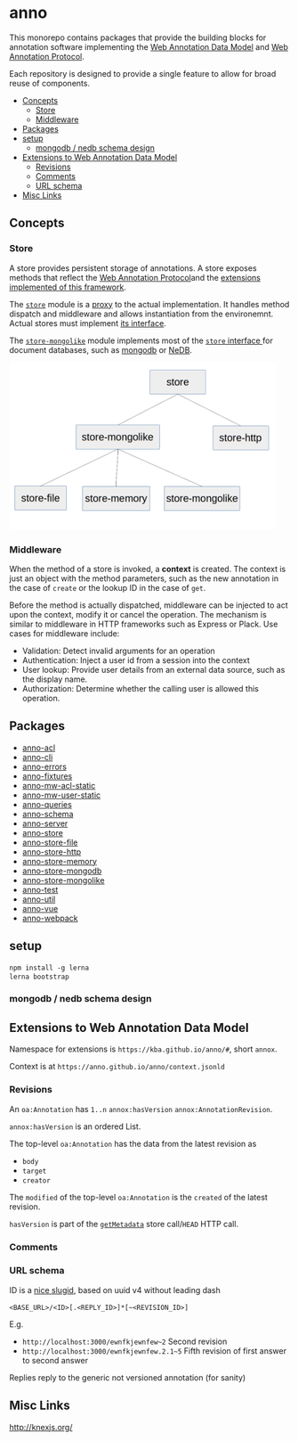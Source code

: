 # anno

This monorepo contains packages that provide the building blocks for annotation
software implementing the [Web Annotation Data
Model](http://www.w3.org/TR/annotation-model/) and [Web Annotation
Protocol](http://www.w3.org/TR/annotation-protocol/).

Each repository is designed to provide a single feature to allow for broad
reuse of components.

<!-- BEGIN-MARKDOWN-TOC -->
* [Concepts](#concepts)
	* [Store](#store)
	* [Middleware](#middleware)
* [Packages](#packages)
* [setup](#setup)
	* [mongodb / nedb schema design](#mongodb--nedb-schema-design)
* [Extensions to Web Annotation Data Model](#extensions-to-web-annotation-data-model)
	* [Revisions](#revisions)
	* [Comments](#comments)
	* [URL schema](#url-schema)
* [Misc Links](#misc-links)

<!-- END-MARKDOWN-TOC -->

## Concepts

### Store

A store provides persistent storage of annotations. A store exposes methods
that reflect the [Web Annotation
Protocol](http://www.w3.org/TR/annotation-protocol/)and the [extensions
implemented of this framework](#extensions-to-web-annotation-data-model).

The [`store`](./anno-store) module is a
[proxy](https://en.wikipedia.org/wiki/Proxy_pattern) to the actual
implementation. It handles method dispatch and middleware and allows
instantiation from the environemnt. Actual stores must implement [its
interface](./store/README.md#interface).

The [`store-mongolike`](./anno-store-mongolike) module implements most of the
[`store` interface ](./anno-store/README.md#interface) for document databases,
such as [mongodb](https://mongodb.com) or
[NeDB](https://github.com/louischatriot/nedb).

<img src="./doc/store-hierarchy.png" height="300" title="Hierarchy of stores"/>

### Middleware

When the method of a store is invoked, a **context** is created. The context is
just an object with the method parameters, such as the new annotation in the
case of `create` or the lookup ID in the case of `get`.

Before the method is actually dispatched, middleware can be injected to act
upon the context, modify it or cancel the operation. The mechanism is similar
to middleware in HTTP frameworks such as Express or Plack. Use cases for
middleware include:

* Validation: Detect invalid arguments for an operation
* Authentication: Inject a user id from a session into the context
* User lookup: Provide user details from an external data source, such as the
  display name.
* Authorization: Determine whether the calling user is allowed this operation.

## Packages

<!-- BEGIN-EVAL ls -d anno-* | sed -e 's,\(.*\)$,- [\1](./\1),' -->
- [anno-acl](./anno-acl)
- [anno-cli](./anno-cli)
- [anno-errors](./anno-errors)
- [anno-fixtures](./anno-fixtures)
- [anno-mw-acl-static](./anno-mw-acl-static)
- [anno-mw-user-static](./anno-mw-user-static)
- [anno-queries](./anno-queries)
- [anno-schema](./anno-schema)
- [anno-server](./anno-server)
- [anno-store](./anno-store)
- [anno-store-file](./anno-store-file)
- [anno-store-http](./anno-store-http)
- [anno-store-memory](./anno-store-memory)
- [anno-store-mongodb](./anno-store-mongodb)
- [anno-store-mongolike](./anno-store-mongolike)
- [anno-test](./anno-test)
- [anno-util](./anno-util)
- [anno-vue](./anno-vue)
- [anno-webpack](./anno-webpack)

<!-- END-EVAL -->

## setup

```
npm install -g lerna
lerna bootstrap
```

### mongodb / nedb schema design

## Extensions to Web Annotation Data Model

Namespace for extensions is `https://kba.github.io/anno/#`, short `annox`.

Context is at `https://anno.github.io/anno/context.jsonld`

### Revisions

An `oa:Annotation` has `1..n` `annox:hasVersion` `annox:AnnotationRevision`.

`annox:hasVersion` is an ordered List.

The top-level `oa:Annotation` has the data from the latest revision as

* `body`
* `target`
* `creator`

The `modified` of the top-level `oa:Annotation` is the `created` of the latest
revision.

`hasVersion` is part of the
[`getMetadata`](https://github.com/kba/anno/tree/master/anno-store/#getmetadata)
store call/`HEAD` HTTP call.

### Comments

### URL schema

ID is a [nice slugid](https://www.npmjs.com/package/slugid), based on uuid v4
without leading dash

```
<BASE_URL>/<ID>[.<REPLY_ID>]*[~<REVISION_ID>]
```

E.g.

* `http://localhost:3000/ewnfkjewnfew~2` Second revision
* `http://localhost:3000/ewnfkjewnfew.2.1~5` Fifth revision of first answer to second answer

Replies reply to the generic not versioned annotation (for sanity)

## Misc Links

http://knexjs.org/

